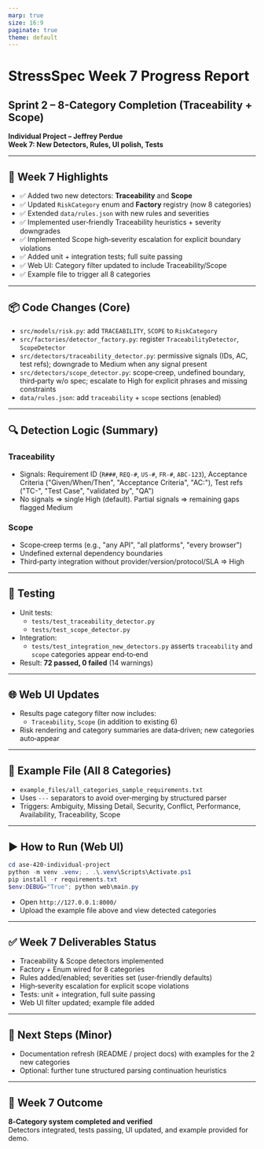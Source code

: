 ```yaml
---
marp: true
size: 16:9
paginate: true
theme: default
---
```


<!-- _class: lead -->
# StressSpec Week 7 Progress Report
## Sprint 2 – 8-Category Completion (Traceability + Scope)

**Individual Project – Jeffrey Perdue**  
**Week 7: New Detectors, Rules, UI polish, Tests**

---

## 🎯 Week 7 Highlights

- ✅ Added two new detectors: **Traceability** and **Scope**
- ✅ Updated `RiskCategory` enum and **Factory** registry (now 8 categories)
- ✅ Extended `data/rules.json` with new rules and severities
- ✅ Implemented user‑friendly Traceability heuristics + severity downgrades
- ✅ Implemented Scope high‑severity escalation for explicit boundary violations
- ✅ Added unit + integration tests; full suite passing
- ✅ Web UI: Category filter updated to include Traceability/Scope
- ✅ Example file to trigger all 8 categories

---

## 📦 Code Changes (Core)

- `src/models/risk.py`: add `TRACEABILITY`, `SCOPE` to `RiskCategory`
- `src/factories/detector_factory.py`: register `TraceabilityDetector`, `ScopeDetector`
- `src/detectors/traceability_detector.py`: permissive signals (IDs, AC, test refs); downgrade to Medium when any signal present
- `src/detectors/scope_detector.py`: scope‑creep, undefined boundary, third‑party w/o spec; escalate to High for explicit phrases and missing constraints
- `data/rules.json`: add `traceability` + `scope` sections (enabled)

---

## 🔍 Detection Logic (Summary)

### Traceability 
- Signals: Requirement ID (`R###`, `REQ-#`, `US-#`, `FR-#`, `ABC-123`), Acceptance Criteria ("Given/When/Then", "Acceptance Criteria", "AC:"), Test refs ("TC-", "Test Case", "validated by", "QA")
- No signals ⇒ single High (default). Partial signals ⇒ remaining gaps flagged Medium

### Scope 
- Scope‑creep terms (e.g., "any API", "all platforms", "every browser")
- Undefined external dependency boundaries
- Third‑party integration without provider/version/protocol/SLA ⇒ High

---

## 🧪 Testing

- Unit tests:
  - `tests/test_traceability_detector.py`
  - `tests/test_scope_detector.py`
- Integration:
  - `tests/test_integration_new_detectors.py` asserts `traceability` and `scope` categories appear end‑to‑end
- Result: **72 passed, 0 failed** (14 warnings)

---

## 🌐 Web UI Updates

- Results page category filter now includes:
  - `Traceability`, `Scope` (in addition to existing 6)
- Risk rendering and category summaries are data‑driven; new categories auto‑appear

---

## 📁 Example File (All 8 Categories)

- `example_files/all_categories_sample_requirements.txt`
- Uses `---` separators to avoid over‑merging by structured parser
- Triggers: Ambiguity, Missing Detail, Security, Conflict, Performance, Availability, Traceability, Scope

---

## ▶️ How to Run (Web UI)

```powershell
cd ase-420-individual-project
python -m venv .venv; . .\.venv\Scripts\Activate.ps1
pip install -r requirements.txt
$env:DEBUG="True"; python web\main.py
```

- Open `http://127.0.0.1:8000/`
- Upload the example file above and view detected categories

---

## ✅ Week 7 Deliverables Status

- Traceability & Scope detectors implemented
- Factory + Enum wired for 8 categories
- Rules added/enabled; severities set (user‑friendly defaults)
- High‑severity escalation for explicit scope violations
- Tests: unit + integration, full suite passing
- Web UI filter updated; example file added

---

## 📌 Next Steps (Minor)

- Documentation refresh (README / project docs) with examples for the 2 new categories
- Optional: further tune structured parsing continuation heuristics

---

## 🏁 Week 7 Outcome

**8‑Category system completed and verified**  
Detectors integrated, tests passing, UI updated, and example provided for demo.



